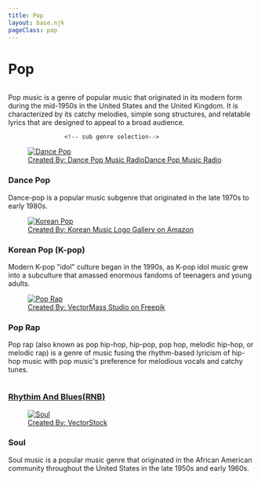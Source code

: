 ```yaml
---
title: Pop
layout: base.njk
pageClass: pop
---
```

<h1 class="center">Pop</h1>
<img src=""> <!-- image depicting the genre-->

<p class="summary">Pop music is a genre of popular music that originated in its modern form during the mid-1950s in the United States and the United Kingdom. It is characterized by its catchy melodies, simple song structures, and relatable lyrics that are designed to appeal to a broad audience.
    <!-- summary of main genre here--> </p>

                    <!-- sub genre selection-->
                    
<div class="genre">
    <a href="/dance-pop" class="sub-link">
 <figure class="fig-img-container">
            <img class="genre-img" src="/images/dancepop.png" alt="Dance Pop">
            <figcaption class="img-caption">Created By:<a href="https://www.amazon.com/Anteos-Dance-Pop-Music-Radio/dp/B00HN9JVYW"> Dance Pop Music RadioDance Pop Music Radio</a>
            </figcaption>
        </figure>
<div class="desc">
<h3>Dance Pop<!--sub genre name--></h3>
<p> Dance-pop is a popular music subgenre that originated in the late 1970s to early 1980s. 
<!-- short description of sub genre--></p>
</div>
</a>
</div>

<div class="genre">
    <a href="/korean-pop" class="sub-link">
<a href="/korean-hiphop" class="sub-link">
        <figure class="fig-img-container">
            <img class="genre-img" src="/images/koreanpop.jpg" alt="Korean Pop">
            <figcaption class="img-caption">Created By:<a href="https://fpictures.homes/korean-music-logo"> Korean Music Logo Gallery on Amazon</a>
            </figcaption>
        </figure>
<div class="desc">
<h3>Korean Pop (K-pop)<!--sub genre name--></h3>
<p> Modern K-pop "idol" culture began in the 1990s, as K-pop idol music grew into a subculture that amassed enormous fandoms of teenagers and young adults. 
<!-- short description of sub genre--></p>
</div>
</a>
</div>

<div class="genre">
    <a href="/pop-rap" class="sub-link">
<figure class="fig-img-container">
            <img class="genre-img" src="/images/poprap.png" alt="Pop Rap">
            <figcaption class="img-caption">Created By:<a href="https://www.freepik.com/premium-vector/hip-hop-music-vector-logo-label-with-wicked-skull-two-microphones-crossed-like-crossbones-rap-rhymes-night-club-party-festival-concert-emblem-t-shirt-print_29465941.htm"> VectorMass Studio on Freepik</a>
            </figcaption>
        </figure><!-- image of popular album or artist from said sub-genre-->
<div class="desc">
<h3>Pop Rap<!--sub genre name--></h3>
<p>Pop rap (also known as pop hip-hop, hip-pop, pop hop, melodic hip-hop, or melodic rap) is a genre of music fusing the rhythm-based lyricism of hip-hop music with pop music's preference for melodious vocals and catchy tunes. 
<!-- short description of sub genre--></p>
</div>
</a>
</div>



<div class="genre">
    <a href="/rnb" class="sub-link">
<img src=""> <!-- image of popular album or artist from said sub-genre-->
<div class="desc">
<h3>Rhythim And Blues(RNB)<!--sub genre name--></h3>
<p><!-- short description of sub genre--></p>
</div>
</a>
</div>

<div class="genre">
    <a href="/soul" class="sub-link">
<figure class="fig-img-container">
            <img class="genre-img" src="/images/soul.jpg" alt="Soul">
            <figcaption class="img-caption">Created By:<a href="https://www.vectorstock.com/royalty-free-vector/soul-music-vector-26317326"> VectorStock</a>
            </figcaption>
        </figure>
<div class="desc">
<h3>Soul<!--sub genre name--></h3>
<p>Soul music is a popular music genre that originated in the African American community throughout the United States in the late 1950s and early 1960s.
<!-- short description of sub genre--></p>
</div>
</a>
</div>





